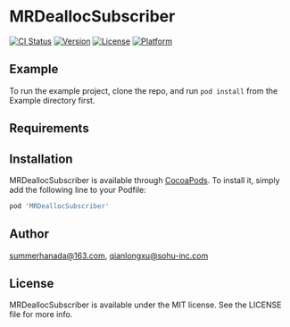# MRDeallocSubscriber

[![CI Status](https://img.shields.io/travis/summerhanada@163.com/MRDeallocSubscriber.svg?style=flat)](https://travis-ci.org/summerhanada@163.com/MRDeallocSubscriber)
[![Version](https://img.shields.io/cocoapods/v/MRDeallocSubscriber.svg?style=flat)](https://cocoapods.org/pods/MRDeallocSubscriber)
[![License](https://img.shields.io/cocoapods/l/MRDeallocSubscriber.svg?style=flat)](https://cocoapods.org/pods/MRDeallocSubscriber)
[![Platform](https://img.shields.io/cocoapods/p/MRDeallocSubscriber.svg?style=flat)](https://cocoapods.org/pods/MRDeallocSubscriber)

## Example

To run the example project, clone the repo, and run `pod install` from the Example directory first.

## Requirements

## Installation

MRDeallocSubscriber is available through [CocoaPods](https://cocoapods.org). To install
it, simply add the following line to your Podfile:

```ruby
pod 'MRDeallocSubscriber'
```

## Author

summerhanada@163.com, qianlongxu@sohu-inc.com

## License

MRDeallocSubscriber is available under the MIT license. See the LICENSE file for more info.
